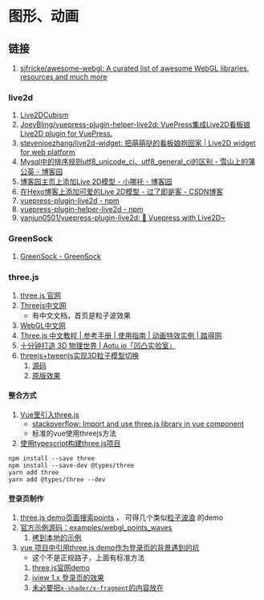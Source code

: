 # 图形、动画

## 链接
1. [sjfricke/awesome-webgl: A curated list of awesome WebGL libraries, resources and much more](https://github.com/sjfricke/awesome-webgl#readme)
### live2d
1. [Live2DCubism](https://www.live2d.com/zh-CHS/)
1. [JoeyBling/vuepress-plugin-helper-live2d: VuePress集成Live2D看板娘 Live2D plugin for VuePress.](https://github.com/JoeyBling/vuepress-plugin-helper-live2d)
1. [stevenjoezhang/live2d-widget: 把萌萌哒的看板娘抱回家 | Live2D widget for web platform](https://github.com/stevenjoezhang/live2d-widget)
1. [Mysql中的排序规则utf8_unicode_ci、utf8_general_ci的区别 - 雪山上的蒲公英 - 博客园](https://www.cnblogs.com/zjfjava/p/7639535.html)
1. [博客园主页上添加Live 2D模型 - 小哪托 - 博客园](https://www.cnblogs.com/dxdblog/p/10255503.html)
1. [在Hexo博客上添加可爱的Live 2D模型 - 过了即是客 - CSDN博客](https://blog.csdn.net/u011054333/article/details/82718910)
1. [vuepress-plugin-live2d - npm](https://www.npmjs.com/package/vuepress-plugin-live2d?activeTab=readme)
1. [vuepress-plugin-helper-live2d - npm](https://www.npmjs.com/package/vuepress-plugin-helper-live2d)
1. [yanjun0501/vuepress-plugin-live2d: 🍭 Vuepress with Live2D~](https://github.com/yanjun0501/vuepress-plugin-live2d)
### GreenSock
1. [GreenSock - GreenSock](https://greensock.com/)
### three.js
1. [three.js 官网](https://threejs.org/)
1. [Threejs中文网](http://www.webgl3d.cn/)
    - 有中文文档，首页是粒子波效果
1. [WebGL中文网](http://www.hewebgl.com/article/articledir/1#)
1. [Three.js 中文教程 | 参考手册 | 使用指南 | 动画特效实例 | 踏得网](https://www.techbrood.com/threejs/docs/)
1. [十分钟打造 3D 物理世界 | Aotu.io「凹凸实验室」](https://aotu.io/notes/2018/10/18/cannonjs/)
1. [threejs+tweenjs实现3D粒子模型切换](https://juejin.im/post/5b8d47cce51d4538bf55e3a8)
    1. [源码](https://github.com/viewerw/threejs-demo/blob/master/public/examples/pointChange.html)
    1. [原版效果](http://up.qq.com/act/a20170301pre/index.html)
#### 整合方式
1. [Vue里引入three.js](https://blog.csdn.net/u014452812/article/details/82783991)
    - [stackoverflow: Import and use three.js library in vue component](https://stackoverflow.com/questions/47849626/import-and-use-three-js-library-in-vue-component)
    - 标准的vue使用threejs方法
1. [使用typescript构建three.js项目](https://blog.csdn.net/lin5165352/article/details/88555054)
```
npm install --save three
npm install --save-dev @types/three
yarn add three
yarn add @types/three --dev
```
#### 登录页制作    
1. [three.js demo页面搜索points](https://threejs.org/examples/?q=points#webgl_points_sprites) ，
    可得几个类似[粒子波浪](https://threejs.org/examples/#webgl_points_waves) 的demo
1. [官方示例源码：examples/webgl_points_waves](https://github.com/mrdoob/three.js/blob/dev/examples/webgl_points_waves.html)
    1. [拷到本地的示例](http://devops.gitlab.xyyweb.cn/docs/frontend/threejs/points_waves/webgl_points_waves.html)
1. [vue 项目中引用three.js demo作为登录页的背景遇到的坑](https://blog.csdn.net/weixin_45455422/article/details/99627200)
    - 这个不是正规路子，上面有标准方法
    1. [three.js官网demo](https://threejs.org/examples/#webgl_points_waves)
    1. [iview 1.x 登录页的效果](http://v1.iviewui.com/)
    1. [未必要把`x-shader/x-fragment`的内容放在<script>标签](https://stackoverflow.com/questions/8020151/webgl-and-html-shader-type)
        - 博客作者直接塞index.html里面了，这样不好
    1. [iview 首页的底部的canvas粒子动画是怎么实现的?有这种框架么？或者有什么思路求指导](http://www.imooc.com/wenda/detail/418548)


### TweenMax.js
1. [TweenMax中文网（GreenSock动画平台,GSAP）](https://www.tweenmax.com.cn/)
### 动画库
1. [值得看看，2019 年 11 个受欢迎的 JavaScript 动画库！ - 终身学习者 - SegmentFault 思否](https://segmentfault.com/a/1190000017325761)
1. [3D探索——Web 3D哪家强？ – DeepOcean](http://dopro.io/web-3d-power.html)
### 文章合集
1. [Aotu.io「凹凸实验室」](https://aotu.io/)
1. [qq449245884/xiaozhi 干货系列文章汇总](https://github.com/qq449245884/xiaozhi)
1. [DeepOcean](http://dopro.io/)
1. [AlloyTeam|腾讯全端 AlloyTeam 团队](http://www.alloyteam.com/)
### WebGL
1. [WebGL 基本原理_w3cschool](https://www.w3cschool.cn/webgl/i4gf1oh1.html)
